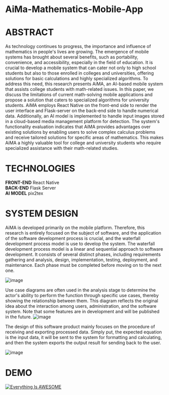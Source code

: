 # AiMa-Mathematics-Mobile-App

# ABSTRACT 
As technology continues to progress, the importance and influence of mathematics in people's lives are growing. The emergence of mobile systems has brought about several benefits, such as portability, convenience, and accessibility, especially in the field of education. It is crucial to develop a mobile system that can cater not only to high school students but also to those enrolled in colleges and universities, offering solutions for basic calculations and highly specialized algorithms. To address this need, this research presents AiMA, an AI-based mobile system that assists college students with math-related issues. In this paper, we discuss the limitations of current math-solving mobile applications and propose a solution that caters to specialized algorithms for university students. AiMA employs React Native on the front-end side to render the user interface and Flask-server on the back-end side to handle numerical data. Additionally, an AI model is implemented to handle input images stored in a cloud-based media management platform for detection. The system's functionality evaluation indicates that AiMA provides advantages over existing solutions by enabling users to solve complex calculus problems and receive tailored solutions for specific areas of mathematics. This makes AiMA a highly valuable tool for college and university students who require specialized assistance with their math-related studies.

# TECHNOLOGIES
**FRONT-END** React Native \
**BACK-END** Flask Server \
**AI MODEL** pix2tex  

# SYSTEM DESIGN
AiMA is developed primarily on the mobile platform. Therefore, this research is entirely focused on the subject of software, and the application of the software development process is crucial, and the waterfall development process model is use to develop the system. The waterfall development process model is a linear and sequential approach to software development. It consists of several distinct phases, including requirements gathering and analysis, design, implementation, testing, deployment, and maintenance. Each phase must be completed before moving on to the next one. 

![image](https://cdn.ttgtmedia.com/rms/onlineimages/whatis-waterfall_model_mobile.png)

Use case diagrams are often used in the analysis stage to determine the actor's ability to perform the function through specific use cases, thereby showing the relationship between them. This diagram reflects the original idea about the interaction among users, administration, and the software system. Note that some features are in development and will be published in the future.
![image](https://github.com/namanh2310/AiMa-Mathematics-Mobile-App/assets/101866057/a5603d60-3af7-453f-a30a-b361557dcc98)

The design of this software product mainly focuses on the procedure of receiving and exporting processed data. Simply put, the expected equation is the input data, it will be sent to the system for formatting and calculating, and then the system exports the output result for sending back to the user.

![image](https://github.com/namanh2310/AiMa-Mathematics-Mobile-App/assets/101866057/6dc7a99e-0acc-4797-b937-4f3ac9e9ec6e)

# DEMO

[![Everything Is AWESOME](https://i.stack.imgur.com/q3ceS.png)](https://www.youtube.com/watch?v=RHRNaMWIIbk)


